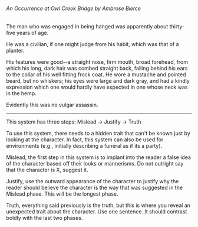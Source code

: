 ###### _An Occurrence at Owl Creek Bridge_ by Ambrose Bierce
The man who was engaged in being hanged was apparently about thirty-five years of age.

He was a civilian, if one might judge from his habit, which was that of a planter.

His features were good--a straight nose, firm mouth, broad forehead, from which his long, dark hair was combed straight back, falling behind his ears to the collar of his well fitting frock coat. He wore a mustache and pointed beard, but no whiskers; his eyes were large and dark gray, and had a kindly expression which one would hardly have expected in one whose neck was in the hemp.

Evidently this was no vulgar assassin.

---
This system has three steps: Mislead → Justify → Truth

To use this system, there needs to a hidden trait that can't be known just by looking at the character. In fact, this system can also be used for environments (e.g., initially describing a funeral as if its a party).

Mislead, the first step in this system is to implant into the reader a false idea of the character based off their looks or mannerisms. Do not outright say that the character is X, suggest it.

Justify, use the outward appearance of the character to justify why the reader should believe the character is the way that was suggested in the Mislead phase. This will be the longest phase.

Truth, everything said previously is the truth, but this is where you reveal an unexpected trait about the character. Use one sentence. It should contrast boldly with the last two phases.
